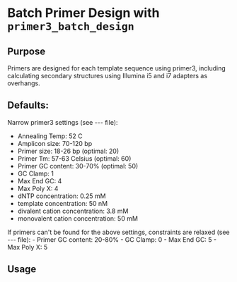 # Batch Primer Design with `primer3_batch_design`

## Purpose
Primers are designed for each template sequence using primer3, including calculating secondary structures using Illumina i5 and i7 adapters as overhangs.

## Defaults:
Narrow primer3 settings (see --- file):
- Annealing Temp: 52 C
- Amplicon size: 70-120 bp
- Primer size: 18-26 bp (optimal: 20)
- Primer Tm: 57-63 Celsius (optimal: 60)
- Primer GC content: 30-70% (optimal: 50)
- GC Clamp: 1
- Max End GC: 4
- Max Poly X: 4
- dNTP concentration: 0.25 mM
- template concentration: 50 nM
- divalent cation concentration: 3.8 mM
- monovalent cation concentration: 50 mM

If primers can't be found for the above settings, constraints are relaxed (see --- file):
    - Primer GC content: 20-80%
    - GC Clamp: 0
    - Max End GC: 5
    - Max Poly X: 5

## Usage


